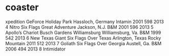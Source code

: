 # coaster
xpedition GeForce	Holiday Park	Hassloch, Germany	Intamin	2001	598	2013
4	Nitro	Six Flags Great Adventure	Jackson, N.J.	B&M	2001	596	2013
5	Apollo’s Chariot	Busch Gardens Williamsburg	Williamsburg, Va.	B&M	1999	542	2013
6	New Texas Giant	Six Flags Over Texas	Arlington, Texas	Rocky Mountain	2011	512	2013
7	Goliath	Six Flags Over Georgia	Austell, Ga.	B&M	2006	494	2013
8	Intimidator
